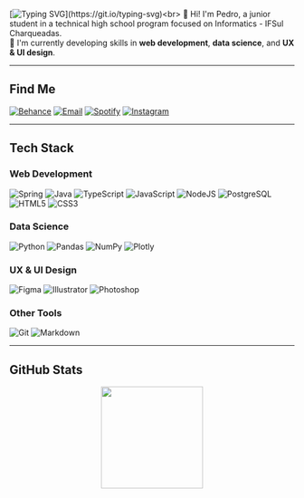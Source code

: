 [![Typing SVG](https://readme-typing-svg.demolab.com?font=Space+Grotesk&size=50&duration=2500&pause=1000&color=485df1&vCenter=true&width=435&height=100&lines=Welcome!)](https://git.io/typing-svg)<br>
🙋 Hi! I'm Pedro, a junior student in a technical high school program focused on Informatics - IFSul Charqueadas.<br>
🧠 I'm currently developing skills in **web development**, **data science**, and **UX & UI design**.<br>

---

## Find Me

[![Behance](https://img.shields.io/badge/Behance-485df1?style=flat-square&logo=behance&logoColor=white)](https://behance.net/nombrefiles) 
[![Email](https://img.shields.io/badge/Email-f04029?style=flat-square&logo=gmail&logoColor=white)](mailto:publico.files@gmail.com) 
[![Spotify](https://img.shields.io/badge/Spotify-485df1?style=flat-square&logo=spotify&logoColor=white)](https://open.spotify.com/user/eu7o9cie6rtllm7l9qm541a3g?si=2d80e92259554429)
[![Instagram](https://img.shields.io/badge/Instagram-f04029?style=flat-square&logo=instagram&logoColor=white)](https://instagram.com/nombrefiles) 

---

## Tech Stack

### Web Development

![Spring](https://img.shields.io/badge/Spring-485df1?style=flat-square&logo=spring&logoColor=white)
![Java](https://img.shields.io/badge/Java-f04029?style=flat-square&logo=openjdk&logoColor=white)
![TypeScript](https://img.shields.io/badge/TypeScript-485df1?style=flat-square&logo=typescript&logoColor=white)
![JavaScript](https://img.shields.io/badge/JavaScript-f04029?style=flat-square&logo=javascript&logoColor=white)
![NodeJS](https://img.shields.io/badge/Node.js-485df1?style=flat-square&logo=node.js&logoColor=white)
![PostgreSQL](https://img.shields.io/badge/PostgreSQL-f04029?style=flat-square&logo=postgresql&logoColor=white)
![HTML5](https://img.shields.io/badge/HTML5-f04029?style=flat-square&logo=html5&logoColor=white)
![CSS3](https://img.shields.io/badge/CSS3-485df1?style=flat-square&logo=css3&logoColor=white)

### Data Science

![Python](https://img.shields.io/badge/Python-485df1?style=flat-square&logo=python&logoColor=white)
![Pandas](https://img.shields.io/badge/Pandas-f04029?style=flat-square&logo=pandas&logoColor=white)
![NumPy](https://img.shields.io/badge/NumPy-485df1?style=flat-square&logo=numpy&logoColor=white)
![Plotly](https://img.shields.io/badge/Plotly-f04029?style=flat-square&logo=plotly&logoColor=white)

### UX & UI Design

![Figma](https://img.shields.io/badge/Figma-485df1?style=flat-square&logo=figma&logoColor=white)
![Illustrator](https://img.shields.io/badge/Illustrator-f04029?style=flat-square&logo=adobe%20illustrator&logoColor=white)
![Photoshop](https://img.shields.io/badge/Photoshop-485df1?style=flat-square&logo=adobe%20photoshop&logoColor=white)

### Other Tools

![Git](https://img.shields.io/badge/Git-f04029?style=flat-square&logo=git&logoColor=white)
![Markdown](https://img.shields.io/badge/Markdown-485df1?style=flat-square&logo=markdown&logoColor=white)

---

## GitHub Stats

<p align="center">
  <img height="180" src="https://github-readme-stats.vercel.app/api/top-langs/?username=nombrefiles&layout=compact&theme=swift&card_width=320" />
</p>
